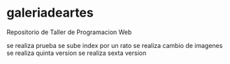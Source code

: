 # galeriadeartes
Repositorio de Taller de Programacion Web

se realiza prueba se sube index por un rato
se realiza cambio de imagenes
se realiza quinta version
se realiza sexta version 